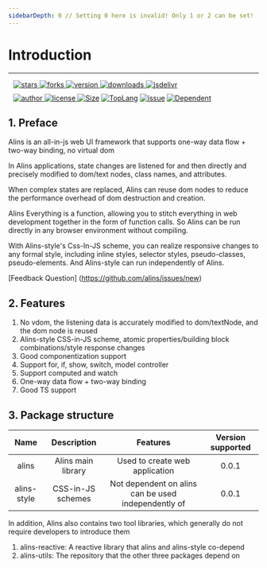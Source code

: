 ```yaml
---
sidebarDepth: 0 // Setting 0 here is invalid! Only 1 or 2 can be set!
---
```


# Introduction

--------------------

<div style="margin: 10px">
    <a href="https://www.github.com/alinsjs/alins/stargazers" target="_black">
        <img src="https://img.shields.io/github/stars/alinsjs/alins?logo=github" alt="stars" />
    </a>
    <a href="https://www.github.com/alinsjs/alins/network/members" target="_black">
        <img src="https://img.shields.io/github/forks/alinsjs/alins?logo=github" alt="forks" />
    </a>
    <a href="https://www.npmjs.com/package/alins" target="_black">
        <img src="https://img.shields.io/npm/v/alins?logo=npm" alt="version" />
    </a>
    <a href="https://www.npmjs.com/package/alins" target="_black">
        <img src="https://img.shields.io/npm/dm/alins?color=%23ffca28&logo=npm" alt="downloads" />
    </a>
    <a href="https://www.jsdelivr.com/package/npm/alins" target="_black">
        <img src="https://data.jsdelivr.com/v1/package/npm/alins/badge" alt="jsdelivr" />
    </a>
</div>

<div style="margin: 10px">
    <a href="https://github.com/theajack" target="_black">
        <img src="https://img.shields.io/badge/Author-%20theajack%20-7289da.svg?&logo=github" alt="author" />
    </a>
    <a href="https://www.github.com/alinsjs/alins/blob/master/LICENSE" target="_black">
        <img src="https://img.shields.io/github/license/alinsjs/alins?color=%232DCE89&logo=github" alt="license" />
    </a>
    <a href="https://cdn.jsdelivr.net/npm/alins"><img src="https://img.shields.io/bundlephobia/minzip/alins.svg" alt="Size"></a>
    <a href="https://github.com/alinsjs/alins/search?l=javascript"><img src="https://img.shields.io/github/languages/top/alinsjs/alins.svg" alt="TopLang"></a>
    <a href="https://github.com/alinsjs/alins/issues"><img src="https://img.shields.io/github/issues-closed/alinsjs/alins.svg" alt="issue"></a>
    <a href="https://www.github.com/alinsjs/alins"><img src="https://img.shields.io/librariesio/dependent-repos/npm/alins.svg" alt="Dependent"></a>
</div>

<!-- ### Samples

<code-btn type='text' text='Counter' url='@count'/> | 
<code-btn type='text' text='Components & Model' url='@model'/> |
<code-btn type='text' text='Todo List' url='@todo-list'/> |
<code-btn type='text' text='CSS-In-JS' url='@style'/> -->

## 1. Preface

Alins is an all-in-js web UI framework that supports one-way data flow + two-way binding, no virtual dom

In Alins applications, state changes are listened for and then directly and precisely modified to dom/text nodes, class names, and attributes.

When complex states are replaced, Alins can reuse dom nodes to reduce the performance overhead of dom destruction and creation.

Alins Everything is a function, allowing you to stitch everything in web development together in the form of function calls. So Alins can be run directly in any browser environment without compiling.

With Alins-style's Css-In-JS scheme, you can realize responsive changes to any formal style, including inline styles, selector styles, pseudo-classes, pseudo-elements. And Alins-style can run independently of Alins.

[Feedback Question] (https://github.com/alins/issues/new) 

## 2. Features

1. No vdom, the listening data is accurately modified to dom/textNode, and the dom node is reused
2. Alins-style CSS-in-JS scheme, atomic properties/building block combinations/style response changes
3. Good componentization support
4. Support for, if, show, switch, model controller
5. Support computed and watch
6. One-way data flow + two-way binding
7. Good TS support

## 3. Package structure

|     Name | Description |   Features | Version supported |
| :----------: | :------------------------------: | :--------------------: | :--------------------: |
|    alins    | Alins main library |  Used to create web application | 0.0.1 |
|    alins-style    | CSS-in-JS schemes |  Not dependent on alins can be used independently of | 0.0.1 |

In addition, Alins also contains two tool libraries, which generally do not require developers to introduce them

1. alins-reactive: A reactive library that alins and alins-style co-depend
2. alins-utils: The repository that the other three packages depend on

<div>
    <star></star>
</div>

